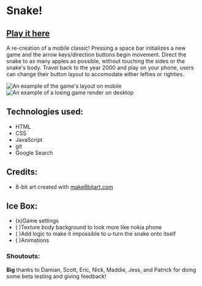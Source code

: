 # Snake!
##  [Play it here](https://jesses-snake.netlify.app/)

A re-creation of a mobile classic! Pressing a space bar initializes a new game and the arrow keys/direction buttons begin movement. Direct the snake to as many apples as possible, without touching the sides or the snake's body. Travel back to the year 2000 and play on your phone, users can change their button layout to accomodate either lefties or righties. 

![An example of the game's layout on mobile](https://i.imgur.com/cNrxIgC.jpeg)
![An example of a losing game render on desktop](https://i.imgur.com/Zf21YfX.png)

## Technologies used:
- HTML
- CSS
- JavaScript
- git
- Google Search

## Credits:
- 8-bit art created with [make8bitart.com](https://make8bitart.com/)

## Ice Box:
- (x)Game settings
- ( )Texture body background to look more like nokia phone
- ( )Add logic to make it impossible to u-turn the snake onto itself
- ( )Animations

### Shoutouts:
**Big** thanks to Damian, Scott, Eric, Nick, Maddie, Jess, and Patrick for doing some beta testing and giving feedback!